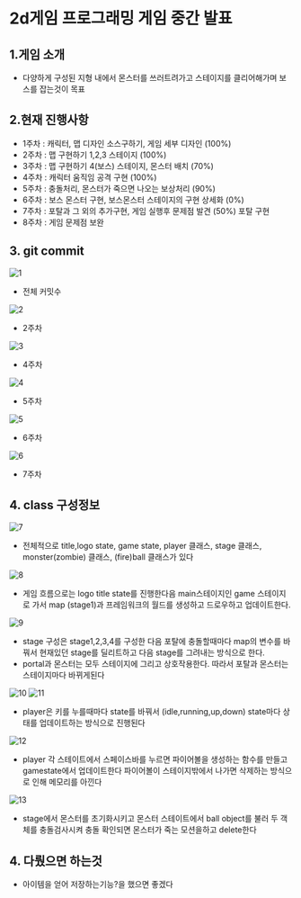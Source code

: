 # 2d게임 프로그래밍 게임 중간 발표
  
## 1.게임 소개
   - 다양하게 구성된 지형 내에서 몬스터를 쓰러트려가고 스테이지를 클리어해가며 보스를 잡는것이 목표   



## 2.현재 진행사항
   - 1주차 : 캐릭터, 맵 디자인 소스구하기, 게임 세부 디자인 (100%)
   - 2주차 : 맵 구현하기 1,2,3 스테이지 (100%)
   - 3주차 : 맵 구현하기 4(보스) 스테이지, 몬스터 배치 (70%)
   - 4주차 : 캐릭터 움직임 공격 구현 (100%)
   - 5주차 : 충돌처리, 몬스터가 죽으면 나오는 보상처리 (90%)
   - 6주차 : 보스 몬스터 구현, 보스몬스터 스테이지의 구현 상세화 (0%)
   - 7주차 : 포탈과 그 외의 추가구현, 게임 실행후 문제점 발견 (50%) 포탈 구현
   - 8주차 : 게임 문제점 보완 
   
   
   
## 3. git commit 
![1](https://github.com/tjun1008/2dgame/blob/master/%EC%88%98%EC%97%85%EB%82%B4%EC%9A%A9/image/2d%20%EC%BB%A4%EB%B0%8B.PNG?raw=true)
   - 전체 커밋수   
   
![2](https://github.com/tjun1008/2dgame/blob/master/%EC%88%98%EC%97%85%EB%82%B4%EC%9A%A9/image/2%EC%A3%BC%EC%B0%A8.PNG?raw=true)
   - 2주차
   
![3](https://github.com/tjun1008/2dgame/blob/master/%EC%88%98%EC%97%85%EB%82%B4%EC%9A%A9/image/4%EC%A3%BC%EC%B0%A8.PNG?raw=true)
   - 4주차 
   
![4](https://github.com/tjun1008/2dgame/blob/master/%EC%88%98%EC%97%85%EB%82%B4%EC%9A%A9/image/5%EC%A3%BC%EC%B0%A8.PNG?raw=true)
   - 5주차
   
![5](https://github.com/tjun1008/2dgame/blob/master/%EC%88%98%EC%97%85%EB%82%B4%EC%9A%A9/image/6%EC%A3%BC%EC%B0%A8.PNG?raw=true)
   - 6주차 
   
![6](https://github.com/tjun1008/2dgame/blob/master/%EC%88%98%EC%97%85%EB%82%B4%EC%9A%A9/image/7%EC%A3%BC%EC%B0%A8.PNG?raw=true)
   - 7주차 
   
   
## 4. class 구성정보

![7](https://github.com/tjun1008/2dgame/blob/master/%EC%88%98%EC%97%85%EB%82%B4%EC%9A%A9/image/2d%20%ED%81%B4%EB%9E%98%EC%8A%A4.PNG?raw=true)
   - 전체적으로 title,logo state, game state, player 클래스, stage 클래스, monster(zombie) 클래스, (fire)ball 클래스가 있다
   
![8](https://github.com/tjun1008/2dgame/blob/master/%EC%88%98%EC%97%85%EB%82%B4%EC%9A%A9/image/%EC%BA%A1%EC%B2%98.PNG?raw=true)
   - 게임 흐름으로는 logo title state를 진행한다음 main스테이지인 game 스테이지로 가서 map (stage1)과 프레임워크의 월드를 생성하고 드로우하고 업데이트한다.
   
![9](https://github.com/tjun1008/2dgame/blob/master/%EC%88%98%EC%97%85%EB%82%B4%EC%9A%A9/image/map1.PNG?raw=true)
   - stage 구성은 stage1,2,3,4를 구성한 다음 포탈에 충돌할때마다 map의 변수를 바꿔서 현재있던 stage를 딜리트하고 다음 stage를 그려내는 방식으로 한다.
   - portal과 몬스터는 모두 스테이지에 그리고 상호작용한다. 따라서 포탈과 몬스터는 스테이지마다 바뀌게된다
   
![10](https://github.com/tjun1008/2dgame/blob/master/%EC%88%98%EC%97%85%EB%82%B4%EC%9A%A9/image/character1.PNG?raw=true)
![11](https://github.com/tjun1008/2dgame/blob/master/%EC%88%98%EC%97%85%EB%82%B4%EC%9A%A9/image/character2.PNG?raw=true)
   - player은 키를 누를때마다 state를 바꿔서 (idle,running,up,down) state마다 상태를 업데이트하는 방식으로 진행된다
   
![12](https://github.com/tjun1008/2dgame/blob/master/%EC%88%98%EC%97%85%EB%82%B4%EC%9A%A9/image/ball1.PNG?raw=true)
   - player 각 스테이트에서 스페이스바를 누르면 파이어볼을 생성하는 함수를 만들고 gamestate에서 업데이트한다 파이어볼이 스테이지밖에서 나가면 삭제하는 방식으로 인해 메모리를 아낀다
   
![13](https://github.com/tjun1008/2dgame/blob/master/%EC%88%98%EC%97%85%EB%82%B4%EC%9A%A9/image/monster1.PNG?raw=true)
   - stage에서 몬스터를 초기화시키고 몬스터 스테이트에서 ball object를 불러 두 객체를 충돌검사시켜 충돌 확인되면 몬스터가 죽는 모션을하고 delete한다  
   

## 4. 다뤘으면 하는것
   - 아이템을 얻어 저장하는기능?을 했으면 좋겠다
   
   
   

   
   
